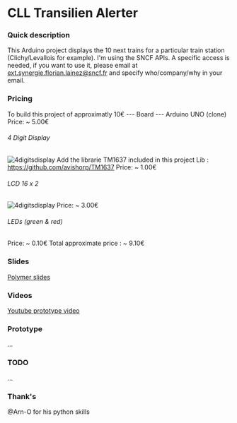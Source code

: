 # CLL Transilien Alerter

### Quick description
This Arduino project displays the 10 next trains for a particular train station (Clichy/Levallois for example). I'm using the SNCF APIs. A specific access is needed, if you want to use it, please email at ext.synergie.florian.lainez@sncf.fr and specify who/company/why in your email.

### Pricing
To build this project of approximatly 10€
--- Board ---
Arduino UNO (clone)
Price: ~ 5.00€

###### 4 Digit Display
![4digitsdisplay](http://img15.hostingpics.net/pics/468403sl300.jpg "4digitsdisplay")
Add the librarie TM1637 included in this project
Lib : https://github.com/avishorp/TM1637
Price: ~ 1.00€

###### LCD 16 x 2
![4digitsdisplay](http://img15.hostingpics.net/pics/961711lcdconnections.jpg "4digitsdisplay")
Price: ~ 3.00€

###### LEDs (green & red)
Price: ~ 0.10€
Total approximate price : ~ 9.10€

### Slides
[Polymer slides](http://joeybronner.fr/slides/arduino-d-shop-project.html)

### Videos
[Youtube prototype video](https://www.youtube.com/watch?v=HxguIKSnkjQ)

### Prototype
...

### TODO
...

### Thank's
@Arn-O for his python skills
